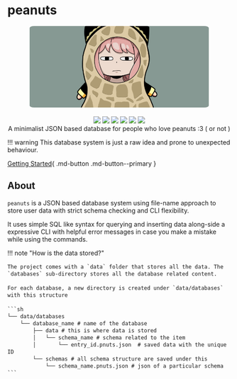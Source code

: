 # peanuts

<p align="center">
<img src="./assets/anya.png" width="80%" style="border-radius: 2.5%;">
<br><br>
<img src="https://img.shields.io/github/license/externref/peanuts?style=flat-square">
<img src="https://img.shields.io/badge/code%20style-ruff-000000.svg?style=flat-square">
<img src="https://img.shields.io/badge/%20type_checker-pyright-%231674b1?style=flat-square">
<img src="https://img.shields.io/github/stars/externref/peanuts?style=flat-square">
<img src="https://img.shields.io/github/last-commit/externref/peanuts?style=flat-square">
<img src="https://img.shields.io/pypi/pyversions/peanuts?style=flat-square"><br>
A minimalist JSON based database for people who love peanuts :3 ( or not )
</p>

!!! warning
    This database system is just a raw idea and prone to unexpected behaviour. 

[Getting Started](/getting-started){ .md-button .md-button--primary }

## About

`peanuts` is a JSON based database system using file-name approach to store user data with strict schema checking and CLI flexibility.

It uses simple SQL like syntax for querying and inserting data along-side a expressive CLI with helpful error messages in case you make a mistake while using the commands.


!!! note "How is the data stored?"
    
    The project comes with a `data` folder that stores all the data. The `databases` sub-directory stores all the database related content.

    For each database, a new directory is created under `data/databases` with this structure 

    ```sh
    └── data/databases
        └── database_name # name of the database
            ├── data # this is where data is stored
            │   └── schema_name # schema related to the item
            │       └── entry_id.pnuts.json  # saved data with the unique ID
            └── schemas # all schema structure are saved under this
                └── schema_name.pnuts.json # json of a particular schema
    ```

